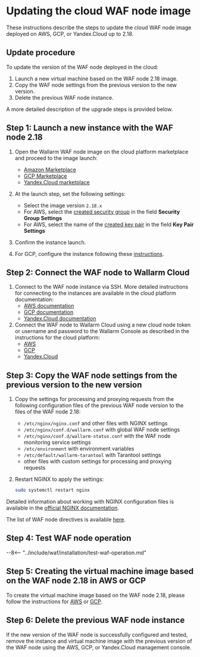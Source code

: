 [wallarm-status-instr]:             ../admin-en/configure-statistics-service.md
[memory-instr]:                     ../admin-en/configuration-guides/allocate-memory-for-waf-node.md
[waf-directives-instr]:             ../admin-en/configure-parameters-en.md
[sqli-attack-desc]:                 ../attacks-vulns-list.md#sql-injection
[xss-attack-desc]:                  ../attacks-vulns-list.md#crosssite-scripting-xss
[img-test-attacks-in-ui]:           ../images/admin-guides/test-attacks.png

# Updating the cloud WAF node image

These instructions describe the steps to update the cloud WAF node image deployed on AWS, GCP, or Yandex.Cloud up to 2.18.

## Update procedure

To update the version of the WAF node deployed in the cloud:

1. Launch a new virtual machine based on the WAF node 2.18 image.
2. Copy the WAF node settings from the previous version to the new version.
3. Delete the previous WAF node instance.

A more detailed description of the upgrade steps is provided below.

## Step 1: Launch a new instance with the WAF node 2.18

1. Open the Wallarm WAF node image on the cloud platform marketplace and proceed to the image launch:
      * [Amazon Marketplace](https://aws.amazon.com/marketplace/pp/B073VRFXSD)
      * [GCP Marketplace](https://console.cloud.google.com/marketplace/details/wallarm-node-195710/wallarm-node)
      * [Yandex.Cloud marketplace](https://cloud.yandex.com/marketplace/products/f2emrc60s1nh9356v1rq)
2. At the launch step, set the following settings:

      * Select the image version `2.18.x`
      * For AWS, select the [created security group](../admin-en/installation-ami-en.md#3-create-a-security-group) in the field **Security Group Settings**
      * For AWS, select the name of the [created key pair](../admin-en/installation-ami-en.md#2-create-a-pair-of-ssh-keys) in the field **Key Pair Settings**
3. Confirm the instance launch.
4. For GCP, configure the instance following these [instructions](../admin-en/installation-gcp-en.md#3-configure-the-filter-node-instance).

## Step 2: Connect the WAF node to Wallarm Cloud

1. Connect to the WAF node instance via SSH. More detailed instructions for connecting to the instances are available in the cloud platform documentation:
      * [AWS documentation](https://docs.aws.amazon.com/AWSEC2/latest/UserGuide/AccessingInstances.html)
      * [GCP documentation](https://cloud.google.com/compute/docs/instances/connecting-to-instance)
      * [Yandex.Cloud documentation](https://cloud.yandex.com/docs/compute/quickstart/quick-create-linux#connect-to-vm)
2. Connect the WAF node to Wallarm Cloud using a new cloud node token or username and password to the Wallarm Console as described in the instructions for the cloud platform:
      * [AWS](../admin-en/installation-ami-en.md#6-connect-the-filter-node-to-the-wallarm-cloud)
      * [GCP](../admin-en/installation-gcp-en.md#5-connect-the-filter-node-to-the-wallarm-cloud)
      * [Yandex.Cloud](../admin-en/installation-guides/install-in-yandex-cloud.md#3-connect-the-waf-node-to-wallarm-cloud)

## Step 3: Copy the WAF node settings from the previous version to the new version

1. Copy the settings for processing and proxying requests from the following configuration files of the previous WAF node version to the files of the WAF node 2.18:
      * `/etc/nginx/nginx.conf` and other files with NGINX settings
      * `/etc/nginx/conf.d/wallarm.conf` with global WAF node settings
      * `/etc/nginx/conf.d/wallarm-status.conf` with the WAF node monitoring service settings
      * `/etc/environment` with environment variables
      * `/etc/default/wallarm-tarantool` with Tarantool settings
      * other files with custom settings for processing and proxying requests
2. Restart NGINX to apply the settings: 

    ```bash
    sudo systemctl restart nginx
    ```

Detailed information about working with NGINX configuration files is available in the [official NGINX documentation](https://nginx.org/ru/docs/beginners_guide.html).

The list of WAF node directives is available [here](../admin-en/configure-parameters-en.md).

## Step 4: Test WAF node operation

--8<-- "../include/waf/installation/test-waf-operation.md"

## Step 5: Creating the virtual machine image based on the WAF node 2.18 in AWS or GCP

To create the virtual machine image based on the WAF node 2.18, please follow the instructions for [AWS](../admin-en/installation-guides/amazon-cloud/create-image.md) or [GCP](../admin-en/installation-guides/google-cloud/create-image.md).

## Step 6: Delete the previous WAF node instance

If the new version of the WAF node is successfully configured and tested, remove the instance and virtual machine image with the previous version of the WAF node using the AWS, GCP, or Yandex.Cloud management console.
